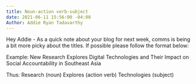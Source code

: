 ```yaml
---
title: Noun-action verb-subject
date: 2021-06-11 15:56:00 -04:00
Author: Addie Ryan Tadavarthy
---
```


Hey Addie - As a quick note about your blog for next week, comms is being a bit more picky about the titles. If possible please follow the format below:
 

Example: New Research Explores Digital Technologies and Their Impact on Social Accountability in Southeast Asia

 

Thus: Research (noun) Explores (action verb) Technologies (subject)
